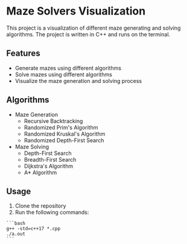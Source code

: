 # Maze Solvers Visualization

This project is a visualization of different maze generating and solving algorithms. The project is written in C++ and runs on the terminal.

## Features

- Generate mazes using different algorithms
- Solve mazes using different algorithms
- Visualize the maze generation and solving process

## Algorithms

- Maze Generation
  - Recursive Backtracking
  - Randomized Prim's Algorithm
  - Randomized Kruskal's Algorithm
  - Randomized Depth-First Search
- Maze Solving
  - Depth-First Search
  - Breadth-First Search
  - Dijkstra's Algorithm
  - A\* Algorithm

## Usage

1. Clone the repository
2. Run the following commands:

````
```bash
g++ -std=c++17 *.cpp
./a.out
```
````
